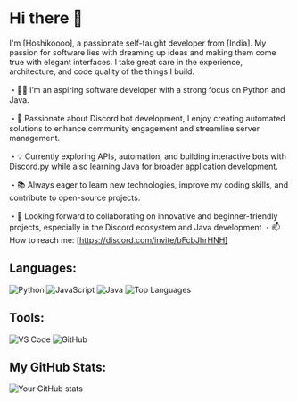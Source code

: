 # Hi there 👋

I'm [Hoshikoooo], a passionate self-taught developer from [India]. My passion for software lies with dreaming up ideas and making them come true with elegant interfaces. I take great care in the experience, architecture, and code quality of the things I build.

・👨‍💻 I’m an aspiring software developer with a strong focus on Python and Java.

・🤖 Passionate about Discord bot development, I enjoy creating automated solutions to enhance community engagement and streamline server management.

・💡 Currently exploring APIs, automation, and building interactive bots with Discord.py while also learning Java for broader application development.

・📚 Always eager to learn new technologies, improve my coding skills, and contribute to open-source projects.

・🎯 Looking forward to collaborating on innovative and beginner-friendly projects, especially in the Discord ecosystem and Java development
・📫 How to reach me: [https://discord.com/invite/bFcbJhrHNH]

## Languages:
![Python](https://img.shields.io/badge/Python-3776AB?style=for-the-badge&logo=python&logoColor=white)
![JavaScript](https://img.shields.io/badge/JavaScript-323330?style=for-the-badge&logo=javascript&logoColor=F7DF1E)
![Java](https://img.shields.io/badge/Java-007396?style=for-the-badge&logo=java&logoColor=white)
![Top Languages](https://github-readme-stats.vercel.app/api/top-langs/?username=Hoshikoooo)

## Tools:
![VS Code](https://img.shields.io/badge/VS%20Code-007ACC?style=for-the-badge&logo=visual%20studio%20code&logoColor=white)
![GitHub](https://img.shields.io/badge/GitHub-181717?style=for-the-badge&logo=github&logoColor=white)

## My GitHub Stats:
![Your GitHub stats](https://github-readme-stats.vercel.app/api?username=Hoshikoooo&show_icons=true&theme=tokyonight)

